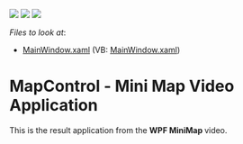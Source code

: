 <!-- default badges list -->
![](https://img.shields.io/endpoint?url=https://codecentral.devexpress.com/api/v1/VersionRange/128571933/21.1.5%2B)
[![](https://img.shields.io/badge/Open_in_DevExpress_Support_Center-FF7200?style=flat-square&logo=DevExpress&logoColor=white)](https://supportcenter.devexpress.com/ticket/details/T181443)
[![](https://img.shields.io/badge/📖_How_to_use_DevExpress_Examples-e9f6fc?style=flat-square)](https://docs.devexpress.com/GeneralInformation/403183)
<!-- default badges end -->
<!-- default file list -->
*Files to look at*:

* [MainWindow.xaml](./CS/Wpf_MapControl_MiniMapVideo/MainWindow.xaml) (VB: [MainWindow.xaml](./VB/Wpf_MapControl_MiniMapVideo/MainWindow.xaml))
<!-- default file list end -->
# MapControl  - Mini Map Video Application


This is the result application from the <strong>WPF MiniMap </strong>video.

<br/>


